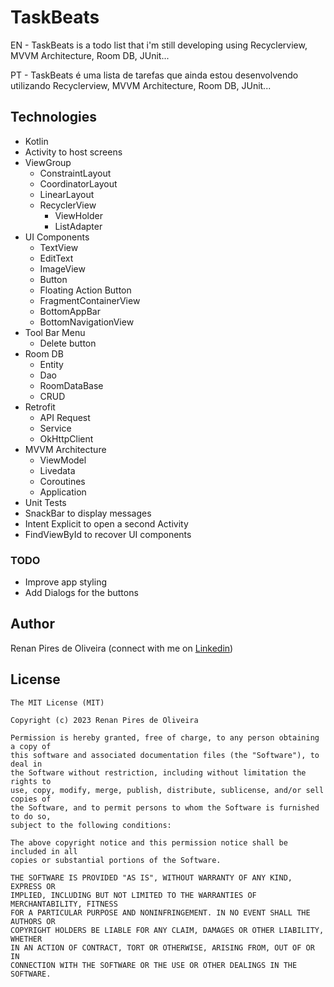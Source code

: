 # TaskBeats
EN - TaskBeats is a todo list that i'm still developing using Recyclerview, MVVM Architecture, Room DB, JUnit...

PT - TaskBeats é uma lista de tarefas que ainda estou desenvolvendo utilizando Recyclerview, MVVM Architecture, Room DB, JUnit...

## Technologies
* Kotlin
* Activity to host screens
* ViewGroup
    * ConstraintLayout
    * CoordinatorLayout
    * LinearLayout
    * RecyclerView
      * ViewHolder
      * ListAdapter
* UI Components
    * TextView
    * EditText
    * ImageView
    * Button
    * Floating Action Button
    * FragmentContainerView
    * BottomAppBar
    * BottomNavigationView
* Tool Bar Menu
    * Delete button   
* Room DB
   * Entity
   * Dao
   * RoomDataBase
   * CRUD
* Retrofit
   * API Request
   * Service
   * OkHttpClient
* MVVM Architecture
   * ViewModel
   * Livedata
   * Coroutines
   * Application
* Unit Tests
* SnackBar to display messages
* Intent Explicit to open a second Activity
* FindViewById to recover UI components


### TODO
* Improve app styling
* Add Dialogs for the buttons

## Author
Renan Pires de Oliveira (connect with me on [Linkedin](https://www.linkedin.com/in/renan-pires-332568142/))

## License
```
The MIT License (MIT)

Copyright (c) 2023 Renan Pires de Oliveira

Permission is hereby granted, free of charge, to any person obtaining a copy of
this software and associated documentation files (the "Software"), to deal in
the Software without restriction, including without limitation the rights to
use, copy, modify, merge, publish, distribute, sublicense, and/or sell copies of
the Software, and to permit persons to whom the Software is furnished to do so,
subject to the following conditions:

The above copyright notice and this permission notice shall be included in all
copies or substantial portions of the Software.

THE SOFTWARE IS PROVIDED "AS IS", WITHOUT WARRANTY OF ANY KIND, EXPRESS OR
IMPLIED, INCLUDING BUT NOT LIMITED TO THE WARRANTIES OF MERCHANTABILITY, FITNESS
FOR A PARTICULAR PURPOSE AND NONINFRINGEMENT. IN NO EVENT SHALL THE AUTHORS OR
COPYRIGHT HOLDERS BE LIABLE FOR ANY CLAIM, DAMAGES OR OTHER LIABILITY, WHETHER
IN AN ACTION OF CONTRACT, TORT OR OTHERWISE, ARISING FROM, OUT OF OR IN
CONNECTION WITH THE SOFTWARE OR THE USE OR OTHER DEALINGS IN THE SOFTWARE.
```
